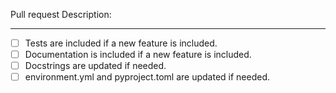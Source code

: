 Pull request Description:

----

 - [ ] Tests are included if a new feature is included.
 - [ ] Documentation is included if a new feature is included.
 - [ ] Docstrings are updated if needed.
 - [ ] environment.yml and pyproject.toml are updated if needed.